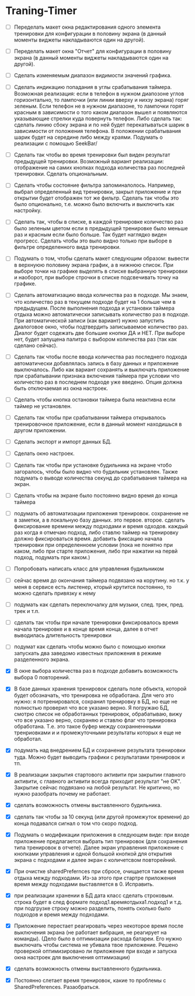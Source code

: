 # Traning-Timer

- [ ] Переделать макет окна редактирования одного элемента тренировки для конфигурации в половину экрана (в данный моменты виджеты накладываются один на другой).

- [ ] Переделать макет окна "Отчет" для конфигурации в половину экрана (в данный моменты виджеты накладываются один на другой).

- [ ] Сделать изменяемым диапазон видимости значений графика.

- [ ] Сделать индикацию попадания в углы срабатывания таймера. Возможная реализация: если в телефон в нужном диапозоне углов горизонтально, то лампочки (или линии вверху и нихзу экрана) горяг зеленым. Если телефон не в нужном диапазоне, то лампочки горят красным в зависимости о того каком диапазон вышел и появляются указывающие стрелки куда повернуть телефон. Либо сделать так: сделать линию сбоку экрана и по ней будет перекатываться шарик в зависимости от положения телефона. В положении срабатывания шарик будет на середине либо между краями. Подумать о реализации с помощью SeekBar/
 
- [ ] Сделать так чтобы во время тренировки был виден результат предыдущей тренировки. Возможный вариант реализации: отображение на самих кнопках подхода количества раз последней тренировки. Сделать опциональным.
- [ ] Сделать чтобы состояние фильтра запоминалолось. Например, выбрал определенный вид тренировки, закрыл приложение и при открытии будет отображен тот же фильтр. Сделать так чтобы это было опционально, т.е. можно было включить и выключить как настройку.
- [ ] Сделать так, чтобы в списке, в каждой тренировке количество раз было зеленым цветом если в предыдущей тренировке было меньше раз и красным если было больше. Так будет наглядко виден прогресс. Сделать чтобы это выло видно только при выборе в фильтре определенного вида тренировки.
- [ ] Подумать о том, чтобы сделать макет следующим образом: вывести в верхнуюю половину экрана график, а в нижнюю список. При выборе точки на графике выделять в списке выбранную тренировки и наоборот, при выборе строчки в списке подсвечивать точку на графике.

- [ ] Сделать автоматизацию ввода количества раз в подходе. Мы знаем, что количество раз в текущем подходе будет на 1 больше чем в предыдущем. После выполнения подхода и установки таймера отдыха можно автоматически записывать количество раз в подходе. При автоматической записи (как вариант) нужно запустить диалоговое окно, чтобы подтвердить записываемое количество раз. Диалог будет содежать две большие кнопки ДА и НЕТ. При выборе нет, будет запущена палитра с выбором количества раз (так как сделано сейчас).

- [ ] Сделать так чтобы после ввода количества раз последнего подхода автоматически добавлялась запись в базу данных и приложение выключалось. Либо как вариант сохранять и выключать приложение при срабатывании признака включения таймера при условии что количество раз в последнем подходе уже введено. Опция должна быть отключаемая из окна настроек.
- [ ] Сделать чтобы кнопка остановки таймера была неактивна если таймер не установлен.
- [ ] Сделать так чтобы при срабатывании таймера открывалось тренировочное приложение, если в данный момент находишься в другом приложении.
- [ ] Сделать экспорт и импорт данных БД.
- [ ] Сделать окно настроек.
- [ ] Сделать так чтобы при установке будильника на экране чтобо загоралось, чтобы было видно что будильник установлен. Также подумать о выводе количества секунд до срабатывания таймера на экран.

- [ ] Сделать чтобы на экране было постоянно видно время до конца таймера
- [ ] подумать об автоматизации приложения тренировок. сохранение не в заметки, а в локальную базу данных. это первое. второе. сделать фиксирование времени между подходами и время одходов. каждый раз когда я отмечаю подход, либо ставлю таймер на тренировку должно фиксироваться время. добавить фиксацию начала тренировки при определенноем условии (пока не понятно при каком, либо при старте приложения, либо при нажатии на первй подход, подумать при каком.)
- [ ] Попробовать написать класс для управления будильником
- [ ] сейчас время до окончания таймера подвязано на корутину. но т.к. у меня в сервисе есть листенер, кторый крутится постоянно, то можно сделать привязку к нему
- [ ] подумать как сделать переключалку для музыки, след. трек, пред. трек и т.п.
- [ ] сделать так чтобы при начале тренировки фиксировалось время начала тренировке и в конце время конца, далее в отчет выводилась длительность тренировки
- [ ] подумат как сделать чтобы можно было с помощью кнопки запускать два заведомо известных приложения в режиме разделенного экрана.

- [x] В окне выбора количества раз в подходе добавить возможность выбора 0 повторений.
- [x] В базе данных хранения тренировок сделать поле объекта, которой будет обозначать, что тренировка не обработана. Для чего это нужно: я потренировался, сохранил тренировку в БД, но еще не полностью проверил что все указано верно. Я погружаю БД, смотрю список не обработанных тренировок, обрабатываю, вижу что все указано верно, сохраняю и ставлю флаг что тренировка обработана. Т.е. это такое буфер между сохранненнными тренриовками и и промежуточными результаты которых я еще не обработал.
- [x] подумать над внедрением БД и сохранение результата тренировки туда. Можно будет выводить графики с результатами тренировок и тп.
- [x] В реализации закрытия стартового активити при закрытии главного активити, с главного активити всегда приходит результат "не OK". Закрытие сейчас подвязано на любой результат. Не критично, но нужно разобрать почему не работает.
- [x] сделать возможность отмены выставленного будильника.
- [x] сделать так чтобы за 10 секунд (или другой промежуток времени) до конца подавался сигнал о том что скоро подход.
- [x] Подумать о модификации приложения в следующем виде: при входе приложение предлагается выбрать тип тренировок (для сохранения типа тренировок в отчете). Далее экран управления приложение с кнопками управления и одной большой кнопкой для открытия экрана с подходами и далее экран с количетсвом повторейний.
- [x] При очистке sharedPrefernces при сбросе, очищается также время отдыха между подходами. Из-за этого при стартре приложения время между подходами выставляется в 0. Исправить.
- [x] при реализации хранении в БД дата класс сделать строковым. строка будет в след формате подход1.времяотдыха1.подход1 и т.д. при подгрузке строку можно разделить, понять сколько было подходов и время между подходами.
- [x] Приложение перестает реагировать через некоторое время после выключения экрана (не работает вибрация, не реагирует на команды). (Дело было в оптимизации расхода батареи. Его нужно выключать чтобы система не убивала твое приложение. Решено проверкой оптимизировано ли приложение при входе и запуска окна настроек для выключения оптимизации)
- [x] сделать возможность отмены выставленного будильника.
- [x] Постоянно слетает время тренировок, какие то проблемы с SharedPreferences. Разаобраться.
